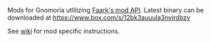 Mods for Gnomoria utlilizing [Faark's mod API](http://forums.gnomoria.com/index.php?topic=3614.0).
Latest binary can be downloaded at https://www.box.com/s/12bk3auuula3nvirdbzy

See [wiki](wiki/Home) for mod specific instructions.